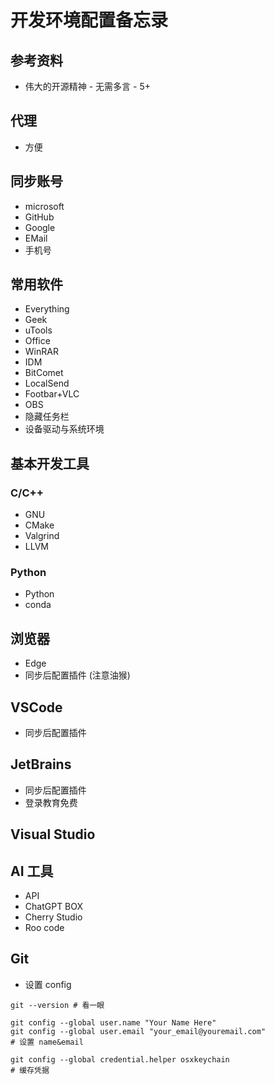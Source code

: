 # 开发环境配置备忘录

## 参考资料

* 伟大的开源精神 - 无需多言 - 5+

## 代理

* 方便

## 同步账号

* microsoft
* GitHub
* Google
* EMail
* 手机号

## 常用软件

* Everything
* Geek
* uTools
* Office
* WinRAR
* IDM
* BitComet
* LocalSend
* Footbar+VLC
* OBS
* 隐藏任务栏
* 设备驱动与系统环境

## 基本开发工具

### C/C++

* GNU
* CMake
* Valgrind
* LLVM

### Python

* Python
* conda

## 浏览器

* Edge
* 同步后配置插件 (注意油猴)

## VSCode

* 同步后配置插件

## JetBrains

* 同步后配置插件
* 登录教育免费

## Visual Studio

## AI 工具

* API
* ChatGPT BOX
* Cherry Studio
* Roo code

## Git

* 设置 config

```shell
git --version # 看一眼

git config --global user.name "Your Name Here"
git config --global user.email "your_email@youremail.com"
# 设置 name&email

git config --global credential.helper osxkeychain
# 缓存凭据
```

